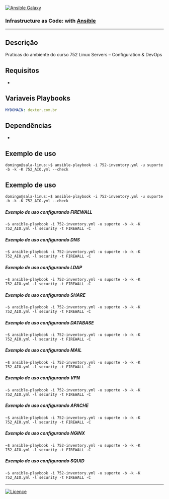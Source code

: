 [![Ansible Galaxy](https://img.shields.io/badge/Ansible%20Galaxy-wluisaraujo-blue.svg)](https://galaxy.ansible.com/wluisaraujo)

### Infrastructure as Code: with [Ansible](https://www.ansible.com)
------------

Descrição
------------

 Praticas do ambiente do curso 752 Linux Servers – Configuration & DevOps

Requisitos
------------

 *

Variaveis Playbooks
--------------

```yaml
MYDOMAIN: dexter.com.br
```

Dependências
------------

*

Exemplo de uso
----------------

```console
domingo@sala-linus:~$ ansible-playbook -i 752-inventory.yml -u suporte -b -k -K 752_AIO.yml --check
```

Exemplo de uso
----------------

```console
domingo@sala-linus:~$ ansible-playbook -i 752-inventory.yml -u suporte -b -k -K 752_AIO.yml --check
```

##### Exemplo de uso configurando FIREWALL
```console
~$ ansible-playbook -i 752-inventory.yml -u suporte -b -k -K 752_AIO.yml -l security -t FIREWALL -C
```

##### Exemplo de uso configurando DNS
```console
~$ ansible-playbook -i 752-inventory.yml -u suporte -b -k -K 752_AIO.yml -l security -t FIREWALL -C
```

##### Exemplo de uso configurando LDAP
```console
~$ ansible-playbook -i 752-inventory.yml -u suporte -b -k -K 752_AIO.yml -l security -t FIREWALL -C
```

##### Exemplo de uso configurando SHARE
```console
~$ ansible-playbook -i 752-inventory.yml -u suporte -b -k -K 752_AIO.yml -l security -t FIREWALL -C
```

##### Exemplo de uso configurando DATABASE
```console
~$ ansible-playbook -i 752-inventory.yml -u suporte -b -k -K 752_AIO.yml -l security -t FIREWALL -C
```

##### Exemplo de uso configurando MAIL
```console
~$ ansible-playbook -i 752-inventory.yml -u suporte -b -k -K 752_AIO.yml -l security -t FIREWALL -C
```

##### Exemplo de uso configurando VPN
```console
~$ ansible-playbook -i 752-inventory.yml -u suporte -b -k -K 752_AIO.yml -l security -t FIREWALL -C
```

##### Exemplo de uso configurando APACHE
```console
~$ ansible-playbook -i 752-inventory.yml -u suporte -b -k -K 752_AIO.yml -l security -t FIREWALL -C
```

##### Exemplo de uso configurando NGINX
```console
~$ ansible-playbook -i 752-inventory.yml -u suporte -b -k -K 752_AIO.yml -l security -t FIREWALL -C
```

##### Exemplo de uso configurando SQUID
```console
~$ ansible-playbook -i 752-inventory.yml -u suporte -b -k -K 752_AIO.yml -l security -t FIREWALL -C
```

----------------
[![Licence](https://img.shields.io/badge/License-GPL%20v3-red.svg)](https://www.gnu.org/licenses/gpl-3.0.pt-br.html)